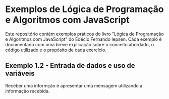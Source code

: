 # Exemplos de Lógica de Programação e Algoritmos com JavaScript

Este repositório contém exemplos práticos do livro "Lógica de Programação e Algoritmos com JavaScript" do Edécio Fernando Iepsen. Cada exemplo é documentado com uma breve explicação sobre o conceito abordado, o código utilizado e o propósito de cada exercício.

## Exemplo 1.2 - Entrada de dados e uso de variáveis
Receber uma informção e apresentar uma mensagem utilizando a informação recebida.
